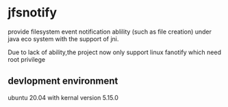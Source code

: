 # jfsnotify
provide filesystem event notification ablility (such as file creation) under java eco system with the support of jni.

Due to lack of ability,the project now only support linux fanotify which need root privilege


## devlopment environment

ubuntu 20.04 with kernal version 5.15.0
